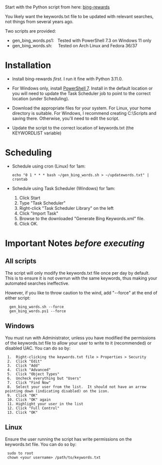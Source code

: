 Start with the Python script from here:  [bing-rewards](https://github.com/jack-mil/bing-rewards "Bing Rewards")

You likely want the keywords.txt file to be updated with relevant searches, not things from several years ago.

Two scripts are provided:

- gen_bing_words.ps1:&nbsp;&nbsp;&nbsp;Tested with PowerShell 7.3 on Windows 11 only
- gen_bing_words.sh:&nbsp;&nbsp;&nbsp;&nbsp;&nbsp;Tested on Arch Linux and Fedora 36/37

# Installation

- Install bing-rewards *first*.  I run it fine with Python 3.11.0.

- For Windows only, install [PowerShell 7](https://learn.microsoft.com/en-us/powershell/scripting/install/installing-powershell-on-windows?WT.mc_id=THOMASMAURER-blog-thmaure&view=powershell-7 "PowerShell 7").  Install in the default location or you will need to update the Task Scheduler job to point to the correct location (under Scheduling).

- Download the appropriate files for your system.
   For Linux, your home directory is suitable.
   For Windows, I recommend creating C:\Scripts and saving there.  Otherwise, you'll need to edit the script.

- Update the script to the correct location of keywords.txt (the KEYWORDLIST variable)

# Scheduling
- Schedule using cron (Linux) for 1am:

     ```echo "0 1 * * * bash ~/gen_bing_words.sh > ~/updatewords.txt" | crontab```

- Schedule using Task Scheduler (Windows) for 1am:

     1. Click Start
     2. Type "Task Scheduler"
     3. Right-click "Task Scheduler Library" on the left
     4. Click "Import Task"
     5. Browse to the downloaded "Generate Bing Keywords.xml" file.
     6. Click OK.

# **Important Notes *before executing***

## **All scripts**

   The script will only modify the keywords.txt file once per day by default.  This is to ensure it is not overrun with the same keywords, thus making your automated searches ineffective.

   However, if you like to throw caution to the wind, add "--force" at the end of either script:

      gen_bing_words.sh --force
      gen_bing_words.ps1 --force

## **Windows**  

   You must run with Administrator, unless you have modified the permissions of the keywords.txt file to allow your user to write to it (recommended) or disabled UAC.  You can do so by:

     1.  Right-clicking the keywords.txt file > Properties > Security
     2.  Click "Edit"
     3.  Click "Add"
     4.  Click "Advanced"
     5.  Click "Object Types"
     6.  Uncheck everything but "Users"
     7.  Click "Find Now"
     8.  Select your user from the list.  It should not have an arrow pointing down (indicating disabled) on the icon.
     9.  Click "OK"
     10. Click "OK" again
     11. Highlight your user in the list
     12. Click "Full Control"
     13. Click "OK"

## **Linux**

   Ensure the user running the script has write permissions on the keywords.txt file.  You can do so by:

     sudo to root
     chown <your username> /path/to/keywords.txt

